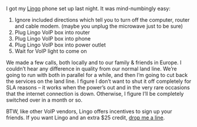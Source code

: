 I got my [Lingo](https://www.lingo.com/) phone set up last night. It was
mind-numbingly easy:

1.  Ignore included directions which tell you to turn off the computer,
    router and cable modem. (maybe you unplug the microwave just to be
    sure)
2.  Plug Lingo VoIP box into router
3.  Plug Lingo VoIP box into phone
4.  Plug Lingo VoIP box into power outlet
5.  Wait for VoIP light to come on

We made a few calls, both locally and to our family & friends in Europe.
I couldn’t hear any difference in quality from our normal land line.
We’re going to run with both in parallel for a while, and then I’m going
to cut back the services on the land line. I figure I don’t want to shut
it off completely for SLA reasons – it works when the power’s out and in
the very rare occasions that the internet connection is down. Otherwise,
I figure I’ll be completely switched over in a month or so.

BTW, like other VoIP vendors, Lingo offers incentives to sign up your
friends. If you want Lingo and an extra \$25 credit, [drop me a
line](mailto:harry@devhawk.net?subject=I%20Want%20Lingo).
